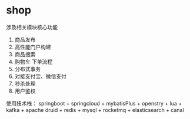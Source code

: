 # shop
涉及相关模块核心功能
1. 商品发布
2. 高性能门户构建
3. 商品搜索
4. 购物车 下单流程
5. 分布式事务
6. 对接支付宝、微信支付
7. 秒杀处理
8. 用户鉴权

使用技术栈： springboot + springcloud + mybatisPlus + openstry + lua + kafka + apache druid + redis + mysql + rocketmq + elasticsearch + canal
